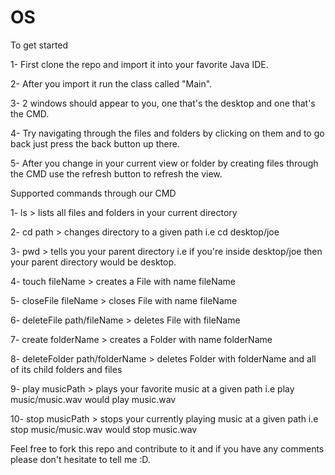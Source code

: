 # OS
To get started 

1- First clone the repo and import it into your favorite Java IDE.

2- After you import it run the class called "Main".

3- 2 windows should appear to you, one that's the desktop and one that's the CMD.

4- Try navigating through the files and folders by clicking on them and to go back just press the back button up there.

5- After you change in your current view or folder by creating files through the CMD use the refresh button to refresh the view.


Supported commands through our CMD

1- ls > lists  all files and folders in your current directory

2- cd path > changes directory to a given path i.e cd desktop/joe 

3- pwd > tells you your parent directory i.e if you're inside desktop/joe then your parent directory would be desktop.

4- touch fileName > creates a File with name fileName

5- closeFile fileName > closes File with name fileName

6- deleteFile path/fileName > deletes File with fileName

7- create folderName > creates a Folder with name folderName

8- deleteFolder path/folderName > deletes Folder with folderName and all of its child folders and files

9- play musicPath > plays your favorite music at a given path i.e play music/music.wav would play music.wav

10- stop musicPath > stops your currently playing music at a given path i.e stop music/music.wav would stop music.wav 


Feel free to fork this repo and contribute to it and if you have any comments please don't hesitate to tell me :D.
